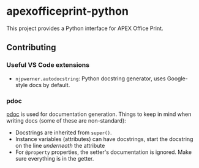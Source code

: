# apexofficeprint-python
This project provides a Python interface for APEX Office Print.

## Contributing

### Useful VS Code extensions
- `njpwerner.autodocstring`: Python docstring generator, uses Google-style docs by default.

### pdoc
[pdoc](https://pdoc3.github.io/pdoc/) is used for documentation generation.
Things to keep in mind when writing docs (some of these are non-standard):
- Docstrings are inherited from `super()`.
- Instance variables (attributes) can have docstrings, start the docstring on the line *underneath* the attribute
- For `@property` properties, the setter's documentation is ignored. Make sure everything is in the getter.
